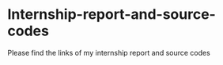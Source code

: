 # Internship-report-and-source-codes
Please find the links of my internship report and source codes
